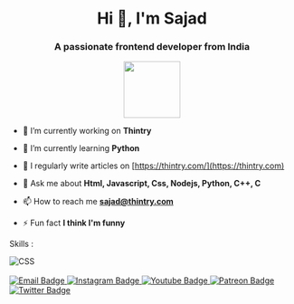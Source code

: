 <h1 align="center">Hi 👋, I'm Sajad</h1>
<h3 align="center">A passionate frontend developer from India</h3>

<div id="header" align="center">
  <img src="https://media.giphy.com/media/M9gbBd9nbDrOTu1Mqx/giphy.gif" width="100"/>
</div>

- 🔭 I’m currently working on **Thintry**

- 🌱 I’m currently learning **Python**

- 📝 I regularly write articles on [https://thintry.com/](https://thintry.com)

- 💬 Ask me about **Html, Javascript, Css, Nodejs, Python, C++, C**

- 📫 How to reach me **sajad@thintry.com**

- ⚡ Fun fact **I think I'm funny**

Skills :

<div>
  <img src="https://skillicons.dev/icons?i=python,html,js,cpp,css,git,bootstrap,c,typescript&perline=5"  title="CSS3" alt="CSS" />&nbsp;
</div>
</br>


<div id="badges">
  <a href="mailto:sajad@thintry.com"> 
    <img src="https://img.shields.io/badge/Gmail-D14836?style=for-the-badge&logo=gmail&logoColor=white" alt="Email Badge"/>
  </a>
  <a href="https://instagram.com/mrsajadpp">
    <img src="https://img.shields.io/badge/Instagram-E4405F?style=for-the-badge&logo=instagram&logoColor=white" alt="Instagram Badge"/>
  </a>
  <a href="https://youtube.com/@sajutalk">
    <img src="https://img.shields.io/badge/YouTube-red?style=for-the-badge&logo=youtube&logoColor=white" alt="Youtube Badge"/>
  </a>
  <a href="https://patreon.com/sajadpp">
    <img src="https://img.shields.io/badge/Patreon-F96854?style=for-the-badge&logo=patreon&logoColor=white" alt="Patreon Badge"/>
  </a>
  <a href="https://twitter.com/mrsajadpp">
    <img src="https://img.shields.io/badge/Twitter-blue?style=for-the-badge&logo=twitter&logoColor=white" alt="Twitter Badge"/>
  </a>
</div>




